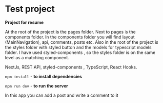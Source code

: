 # **Test project**

**Project for resume**

At the root of the project is the pages folder.  Next to pages is the components folder.  In the components folder you will find layout (MainNavigation), api, comments, posts etc.  Also in the root of the project is the styles folder with styled button and the models for typescript models folder. I have used styled-components , so the styles folder is on the same level as a  matching component.

NextJs, REST API, styled-components , TypeScript, React Hooks.

`npm install`   -  **to install dependencies**

`npm run dev`  - **to run the server**

In this app you can add a post and write a comment to it